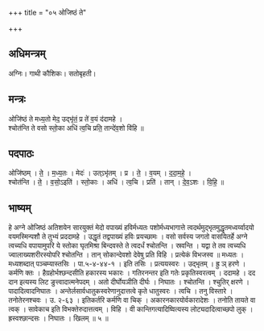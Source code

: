 +++
title = "०५ ओजिष्ठं ते"

+++
## अधिमन्त्रम्
अग्निः। गाथी कौशिकः। सतोबृहती।

## मन्त्रः
ओजि॑ष्ठं ते मध्य॒तो मेद॒ उद्भृ॑तं॒ प्र ते॑ व॒यं द॑दामहे ।  
श्चोत॑न्ति ते वसो स्तो॒का अधि॑ त्व॒चि प्रति॒ तान्दे॑व॒शो वि॑हि ॥

## पदपाठः
ओजि॑ष्ठम् । ते॒ । म॒ध्य॒तः । मेदः॑ । उत्ऽभृ॑तम् । प्र । ते॒ । व॒यम् । द॒दा॒म॒हे॒ ।  
श्चोत॑न्ति । ते॒ । व॒सो॒ऽइति॑ । स्तो॒काः । अधि॑ । त्व॒चि । प्रति॑ । तान् । दे॒व॒ऽशः । वि॒हि॒ ॥

## भाष्यम्
हे अग्ने ओजिष्ठं अतिशयेन सारयुक्तं मेदो वपाख्यं हविर्मध्यतः पशोर्मध्यभागात्ते त्वदर्थमुद्भृतमुद्धृतमध्वर्य्वादयो वयमस्मिन्पशौ ते तुभ्यं प्रददामहे । उद्धृतं तद्वपाख्यं हविः प्रयच्छामः । वसो सर्वस्य जगतो वासयितर्हे अग्ने त्वच्यधि वपायामुपरि ये स्तोका घृतमिश्रा बिन्दवस्ते ते त्वदर्धं श्चोतन्ति । स्रवन्ति । यद्वा ते तव त्वच्यधि ज्वालाख्यशरीरस्योपरि श्चोतन्ति । तान् सोकान्देवशो देवेषु प्रति विहि । प्रत्येकं विभजस्व ॥ मध्यतः । मध्यशब्दात् पञ्चम्यास्तसिः । पा.५-४-४४-१ । इति तसिः । प्रत्ययस्वरः । उद्भृतम् । ह्रु ञ् हरणे । कर्मणि क्तः । हैग्रहोर्भश्छन्दसीति हकारस्य भकारः । गतिरनन्तर इति गतेः प्रकृतिस्वरत्वम् । ददामहे । दद दान इत्यस्य लिट ङुत्त्वादात्मनेपदम् । अतो दीर्घोयञीति दीर्घः । निघातः । श्चोतन्ति । श्चुतिर् क्षरणे । पादादित्वादनिघातः । अन्तेर्लसार्वधातुकस्वरेणानुदात्तत्वे कृते धातुस्वरः । त्वचि । तनु विस्तारे । तनोतेरनश्चवः । उ. २-६३ । इतिकर्तरि कर्मणि वा चिक् । अकारनकारयोर्वकारादेशः । तनोति तायते वा त्वक् । सावेकाच इति विभक्तेरुदात्तत्वम् । विहि । वी कान्तिगत्यादिष्वित्यस्य लोट्यदादित्वाच्छपो लुक् । ह्रस्वश्छान्दसः । निघातः । खिलम् ॥ ५ ॥